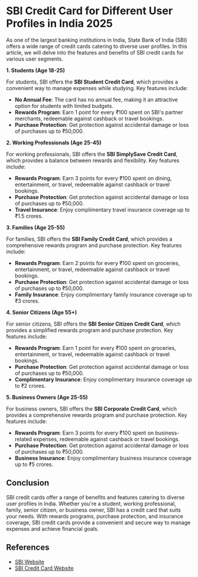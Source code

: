 **SBI Credit Card for Different User Profiles in India 2025**
===========================================================

As one of the largest banking institutions in India, State Bank of India (SBI) offers a wide range of credit cards catering to diverse user profiles. In this article, we will delve into the features and benefits of SBI credit cards for various user segments.

**1. Students (Age 18-25)**

For students, SBI offers the **SBI Student Credit Card**, which provides a convenient way to manage expenses while studying. Key features include:

*   **No Annual Fee**: The card has no annual fee, making it an attractive option for students with limited budgets.
*   **Rewards Program**: Earn 1 point for every ₹100 spent on SBI's partner merchants, redeemable against cashback or travel bookings.
*   **Purchase Protection**: Get protection against accidental damage or loss of purchases up to ₹50,000.

**2. Working Professionals (Age 25-45)**

For working professionals, SBI offers the **SBI SimplySave Credit Card**, which provides a balance between rewards and flexibility. Key features include:

*   **Rewards Program**: Earn 3 points for every ₹100 spent on dining, entertainment, or travel, redeemable against cashback or travel bookings.
*   **Purchase Protection**: Get protection against accidental damage or loss of purchases up to ₹50,000.
*   **Travel Insurance**: Enjoy complimentary travel insurance coverage up to ₹1.5 crores.

**3. Families (Age 25-55)**

For families, SBI offers the **SBI Family Credit Card**, which provides a comprehensive rewards program and purchase protection. Key features include:

*   **Rewards Program**: Earn 2 points for every ₹100 spent on groceries, entertainment, or travel, redeemable against cashback or travel bookings.
*   **Purchase Protection**: Get protection against accidental damage or loss of purchases up to ₹50,000.
*   **Family Insurance**: Enjoy complimentary family insurance coverage up to ₹3 crores.

**4. Senior Citizens (Age 55+)**

For senior citizens, SBI offers the **SBI Senior Citizen Credit Card**, which provides a simplified rewards program and purchase protection. Key features include:

*   **Rewards Program**: Earn 1 point for every ₹100 spent on groceries, entertainment, or travel, redeemable against cashback or travel bookings.
*   **Purchase Protection**: Get protection against accidental damage or loss of purchases up to ₹50,000.
*   **Complimentary Insurance**: Enjoy complimentary insurance coverage up to ₹2 crores.

**5. Business Owners (Age 25-55)**

For business owners, SBI offers the **SBI Corporate Credit Card**, which provides a comprehensive rewards program and purchase protection. Key features include:

*   **Rewards Program**: Earn 3 points for every ₹100 spent on business-related expenses, redeemable against cashback or travel bookings.
*   **Purchase Protection**: Get protection against accidental damage or loss of purchases up to ₹50,000.
*   **Business Insurance**: Enjoy complimentary business insurance coverage up to ₹5 crores.

**Conclusion**
----------

SBI credit cards offer a range of benefits and features catering to diverse user profiles in India. Whether you're a student, working professional, family, senior citizen, or business owner, SBI has a credit card that suits your needs. With rewards programs, purchase protection, and insurance coverage, SBI credit cards provide a convenient and secure way to manage expenses and achieve financial goals.

**References**
--------------

*   [SBI Website](https://www.sbi.co.in/)
*   [SBI Credit Card Website](https://creditcard.sbi.co.in/)